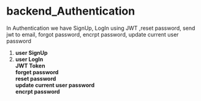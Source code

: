 # backend_Authentication
In Authentication we have SignUp, LogIn using JWT ,reset password, send jwt to email, forgot password, encrpt password, update current user password  
  1.  **user SignUp**  
2.  **user LogIn**  
  **JWT Token**  
  **forget password**  
  **reset password**  
  **update current user password**  
  **encrpt password**  
